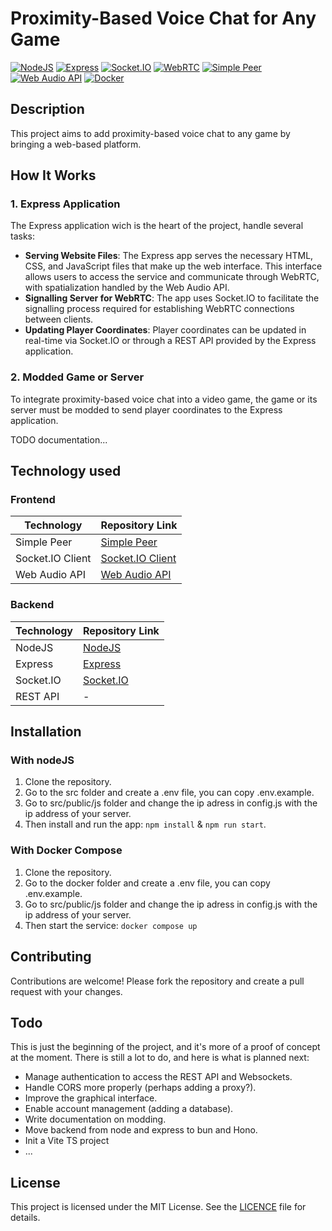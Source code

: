 # Proximity-Based Voice Chat for Any Game
[![NodeJS](https://img.shields.io/badge/NodeJS-339933?logo=nodedotjs&logoColor=white)](https://github.com/nodejs)
[![Express](https://img.shields.io/badge/Express-000000?logo=express&logoColor=white)](https://github.com/expressjs/express)
[![Socket.IO](https://img.shields.io/badge/Socket.IO-010101?logo=socketdotio&logoColor=white)](https://github.com/socketio/socket.io)
[![WebRTC](https://img.shields.io/badge/WebRTC-333333?logo=webrtc&logoColor=white)](https://webrtc.org)
[![Simple Peer](https://img.shields.io/badge/Simple%20Peer-FF4088?logo=webrtc&logoColor=white)](https://github.com/feross/simple-peer)
[![Web Audio API](https://img.shields.io/badge/Web%20Audio%20API-000000?logo=webaudio&logoColor=white)](https://github.com/WebAudio/web-audio-api)
[![Docker](https://img.shields.io/badge/Docker-2496ED?logo=docker&logoColor=white)](https://www.docker.com)

## Description

This project aims to add proximity-based voice chat to any game by bringing a web-based platform.

## How It Works

### 1. Express Application
The Express application  wich is the heart of the project, handle several tasks:
- **Serving Website Files**: The Express app serves the necessary HTML, CSS, and JavaScript files that make up the web interface. This interface allows users to access the service and communicate through WebRTC, with spatialization handled by the Web Audio API.
- **Signalling Server for WebRTC**: The app uses Socket.IO to facilitate the signalling process required for establishing WebRTC connections between clients.
- **Updating Player Coordinates**: Player coordinates can be updated in real-time via Socket.IO or through a REST API provided by the Express application.

### 2. Modded Game or Server
To integrate proximity-based voice chat into a video game, the game or its server must be modded to send player coordinates to the Express application.

TODO documentation...

## Technology used

### Frontend

| Technology       | Repository Link                                                       |
|------------------|-----------------------------------------------------------------------|
| Simple Peer           | [Simple Peer](https://github.com/feross/simple-peer)                  |
| Socket.IO Client | [Socket.IO Client](https://github.com/socketio/socket.io-client)      |
| Web Audio API    | [Web Audio API](https://github.com/WebAudio/web-audio-api)            |

### Backend

| Technology | Repository Link                                       |
|------------|-------------------------------------------------------|
| NodeJS     | [NodeJS](https://github.com/nodejs)                   |
| Express    | [Express](https://github.com/expressjs/express)       |
| Socket.IO  | [Socket.IO](https://github.com/socketio/socket.io)    |
| REST API   | -                                                     |

## Installation
### With nodeJS
1. Clone the repository.
2. Go to the src folder and create a .env file, you can copy .env.example.
3. Go to src/public/js folder and change the ip adress in config.js with the ip address of your server.
4. Then install and run the app: `npm install` & `npm run start`.

### With Docker Compose
1. Clone the repository.
2. Go to the docker folder and create a .env file, you can copy .env.example.
3. Go to src/public/js folder and change the ip adress in config.js with the ip address of your server.
4. Then start the service: `docker compose up`

## Contributing

Contributions are welcome! Please fork the repository and create a pull request with your changes.

## Todo
This is just the beginning of the project, and it's more of a proof of concept at the moment. There is still a lot to do, and here is what is planned next:
 * Manage authentication to access the REST API and Websockets.
 * Handle CORS more properly (perhaps adding a proxy?).
 * Improve the graphical interface.
 * Enable account management (adding a database).
 * Write documentation on modding.
 * Move backend from node and express to bun and Hono.
 * Init a Vite TS project
 * ...

## License
This project is licensed under the MIT License. See the [LICENCE](LICENCE.txt) file for details.
